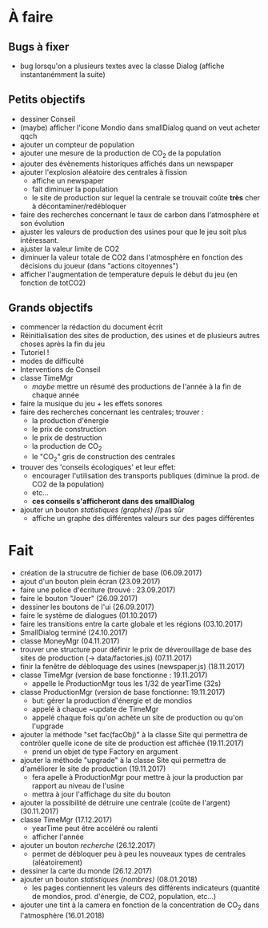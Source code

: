 # À faire
## Bugs à fixer
- bug lorsqu'on a plusieurs textes avec la classe Dialog (affiche instantanémment la suite)


## Petits objectifs
- dessiner Conseil
- (maybe) afficher l'icone Mondio dans smallDialog quand on veut acheter qqch
- ajouter un compteur de population
- ajouter une mesure de la production de CO<sub>2</sub> de la population
- ajouter des évènements historiques affichés dans un newspaper
- ajouter l'explosion aléatoire des centrales à fission
    - affiche un newspaper
    - fait diminuer la population
    - le site de production sur lequel la centrale se trouvait coûte **très** cher à décontaminer/redébloquer
- faire des recherches concernant le taux de carbon dans l'atmosphère et son évolution
- ajuster les valeurs de production des usines pour que le jeu soit plus intéressant.
- ajuster la valeur limite de CO2
- diminuer la valeur totale de CO2 dans l'atmosphère en fonction des décisions du joueur (dans "actions citoyennes")
- afficher l'augmentation de temperature depuis le début du jeu (en fonction de totCO2)


## Grands objectifs
- commencer la rédaction du document écrit
- Réinitialisation des sites de production, des usines et de plusieurs autres choses après la fin du jeu
- Tutoriel !
- modes de difficulté
- Interventions de Conseil
- classe TimeMgr
    - _maybe_ mettre un résumé des productions de l'année à la fin de chaque année
- faire la musique du jeu + les effets sonores
- faire des recherches concernant les centrales; trouver :
    - la production d'énergie
    - le prix de construction
    - le prix de destruction
    - la production de CO<sub>2</sub>
    - le "CO<sub>2</sub>" gris de construction des centrales
- trouver des 'conseils écologiques' et leur effet:
    - encourager l'utilisation des transports publiques
    (diminue la prod. de CO2 de la population)
    - etc...
    - **ces conseils s'afficheront dans des smallDialog**
- ajouter un bouton *statistiques (graphes)* //pas sûr
    - affiche un graphe des différentes valeurs sur des pages différentes



# Fait
- création de la strucutre de fichier de base (06.09.2017)
- ajout d'un bouton plein écran (23.09.2017)
- faire une police d'écriture (trouvé : 23.09.2017)
- faire le bouton "Jouer" (26.09.2017)
- dessiner les boutons de l'ui (26.09.2017)
- faire le système de dialogues (01.10.2017)
- faire les transitions entre la carte globale et les régions (03.10.2017)
- SmallDialog terminé (24.10.2017)
- classe MoneyMgr (04.11.2017)
- trouver une structure pour définir le prix de déverouillage de base des sites de production (-> data/factories.js) (07.11.2017)
- finir la fenêtre de débloquage des usines (newspaper.js) (18.11.2017)
- classe TimeMgr (version de base fonctionne : 19.11.2017)
    - appelle le ProductionMgr tous les 1/32 de yearTime (32s)
- classe ProductionMgr (version de base fonctionne: 19.11.2017)
    - but: gérer la production d'énergie et de mondios
    - appelé à chaque ~update de TimeMgr
    - appelé chaque fois qu'on achète un site de production ou qu'on l'upgrade
- ajouter la méthode "set fac(facObj)" à la classe Site qui permettra de contrôler quelle icone de site de production est affichée (19.11.2017)
    - prend un objet de type Factory en argument
- ajouter la méthode "upgrade" à la classe Site qui permettra de d'améliorer le site de production (19.11.2017)
    - fera apelle à ProductionMgr pour mettre à jour la production par rapport au niveau de l'usine
    - mettra à jour l'affichage du site du bouton
- ajouter la possibilité de détruire une centrale (coûte de l'argent) (30.11.2017)
- classe TimeMgr (17.12.2017)
    - yearTime peut être accéléré ou ralenti
    - afficher l'année
- ajouter un bouton *recherche* (26.12.2017)
    - permet de débloquer peu à peu les nouveaux types de centrales (aléatoirement)
- dessiner la carte du monde (26.12.2017)
- ajouter un bouton *statistiques (nombres)* (08.01.2018)
    - les pages contiennent les valeurs des différents indicateurs (quantité de mondios, prod. d'énergie, de CO2, population, etc...)
- ajouter une tint à la camera en fonction de la concentration de CO<sub>2</sub> dans l'atmosphère (16.01.2018)

